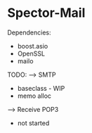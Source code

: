 # Spector-Mail

Dependencies:
* boost.asio
* OpenSSL
* mailo

TODO:
--> SMTP
- baseclass - WIP
- memo alloc 

--> Receive POP3
- not started
